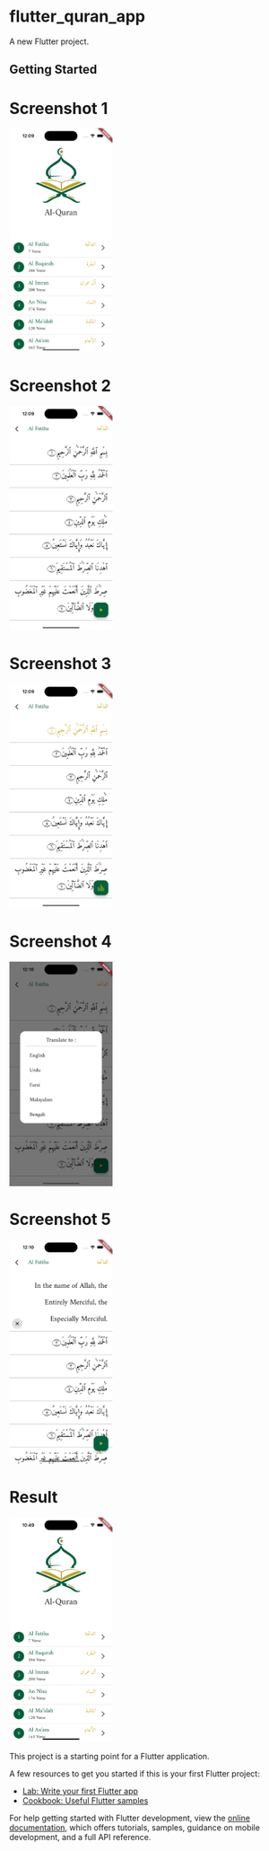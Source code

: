 # flutter_quran_app

A new Flutter project.

## Getting Started

# Screenshot 1

<img src ="https://github.com/Mirzaazmath/flutter_quran_app/blob/main/assets/output/Screenshot1.png" height="400">

# Screenshot 2

<img src ="https://github.com/Mirzaazmath/flutter_quran_app/blob/main/assets/output/Screenshot2.png" height="400">


# Screenshot 3

<img src ="https://github.com/Mirzaazmath/flutter_quran_app/blob/main/assets/output/Screenshot3.png" height="400">

# Screenshot 4

<img src ="https://github.com/Mirzaazmath/flutter_quran_app/blob/main/assets/output/Screenshot4.png" height="400">

# Screenshot 5

<img src ="https://github.com/Mirzaazmath/flutter_quran_app/blob/main/assets/output/Screenshot5.png" height="400">



# Result

<img src ="https://github.com/Mirzaazmath/flutter_quran_app/blob/main/assets/output/result.gif" height="400">



This project is a starting point for a Flutter application.

A few resources to get you started if this is your first Flutter project:

- [Lab: Write your first Flutter app](https://docs.flutter.dev/get-started/codelab)
- [Cookbook: Useful Flutter samples](https://docs.flutter.dev/cookbook)

For help getting started with Flutter development, view the
[online documentation](https://docs.flutter.dev/), which offers tutorials,
samples, guidance on mobile development, and a full API reference.
